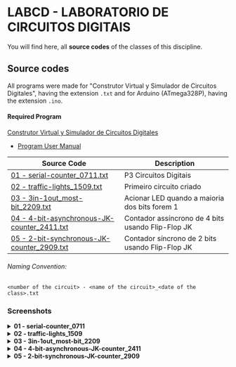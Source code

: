 # LABCD - LABORATORIO DE CIRCUITOS DIGITAIS

You will find here, all **source codes** of the classes of this discipline.


## Source codes
All programs were made for "Construtor Virtual y Simulador de Circuitos Digitales", having the extension `.txt` and for Arduino (ATmega328P), having the extension `.ino`.

#### Required Program 
 
[Construtor Virtual y Simulador de Circuitos Digitales](https://www3.gobiernodecanarias.org/medusa/ecoescuela/recursosdigitales/2014/11/12/simulador-de-construccion-de-circuitos-digitales/) 
- [Program User Manual](https://www3.gobiernodecanarias.org/medusa/ecoescuela/secundaria/files/2012/02/ConstructorVirtualySimuladorDigitalConChipsTTL.pdf)

|**Source Code**|**Description**|
|--|--|
|[01 - serial-counter_0711.txt](https://github.com/edubr029/ufma/blob/main/LABCD/serial-counter_0711.txt "01 - serial-counter_0711.txt")|P3 Circuitos Digitais|
|[02 - traffic-lights_1509.txt](https://github.com/edubr029/ufma/blob/main/LABCD/traffic-lights_1509.txt "02 - traffic-lights_1509.txt")|Primeiro circuito criado|
|[03 - 3in-1out_most-bit_2209.txt](https://github.com/edubr029/ufma/blob/main/LABCD/3in-1out_most-bit_2209.txtt "03 - 3in-1out_most-bit_2209.txt")|Acionar LED quando a maioria dos bits forem 1|
|[04 - 4-bit-asynchronous-JK-counter_2411.txt](https://github.com/edubr029/ufma/blob/main/LABCD/4-bit-asynchronous-JK-counter_2411.txt "04 - 4-bit-asynchronous-JK-counter_2411.txt")|Contador assíncrono de 4 bits usando Flip-Flop JK|
|[05 - 2-bit-synchronous-JK-counter_2909.txt](https://github.com/edubr029/ufma/blob/main/LABCD/2-bit-synchronous-JK-counter_2909.txt "05 - 2-bit-synchronous-JK-counter_2909.txt")|Contador síncrono de 2 bits usando Flip-Flop JK|

###### Naming Convention:
`<number of the circuit> - <name of the circuit>_<date of the class>.txt`


### Screenshots
<details>
    <summary><b>01 - serial-counter_0711</b></summary>
        <img src="https://imgur.com/CsiaHqO.png" alt="01 - serial-counter_0711">
</details>
<details>
    <summary><b>02 - traffic-lights_1509</b></summary>
        <img src="https://imgur.com/n2acvjA.png" alt="02 - traffic-lights_1509">
</details>
<details>
    <summary><b>03 - 3in-1out_most-bit_2209</b></summary>
        <img src="https://imgur.com/dOVlzFJ.png" alt="03 - 3in-1out_most-bit_2209">
</details>
<details>
    <summary><b>04 - 4-bit-asynchronous-JK-counter_2411</b></summary>
        <img src="https://imgur.com/oJhHky7.png" alt="04 - 4-bit-asynchronous-JK-counter_2411">
</details>
<details>
    <summary><b>05 - 2-bit-synchronous-JK-counter_2909</b></summary>
        <img src="https://imgur.com/7jnkYVm.png" alt="05 - 2-bit-synchronous-JK-counter_2909">
</details>